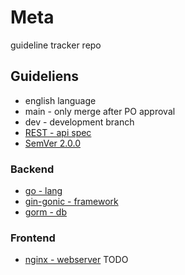 # Meta
guideline tracker repo

## Guideliens
- english language
- main - only merge after PO approval
- dev - development branch
- [REST - api spec](https://restfulapi.net/)
- [SemVer 2.0.0](https://semver.org/)

### Backend
- [go - lang](https://go.dev/)
- [gin-gonic - framework](https://gin-gonic.com/)
- [gorm - db](https://gorm.io/)

### Frontend
- [nginx - webserver](https://nginx.org/en/)
TODO